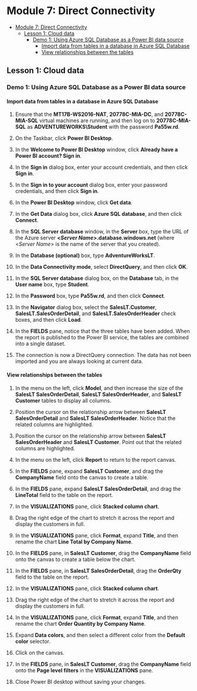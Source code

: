 # Module 7: Direct Connectivity

- [Module 7: Direct Connectivity](#module-7-direct-connectivity)
  - [Lesson 1: Cloud data](#lesson-1-cloud-data)
    - [Demo 1: Using Azure SQL Database as a Power BI data source](#demo-1-using-azure-sql-database-as-a-power-bi-data-source)
      - [Import data from tables in a database in Azure SQL Database](#import-data-from-tables-in-a-database-in-azure-sql-database)
      - [View relationships between the tables](#view-relationships-between-the-tables)


## Lesson 1: Cloud data

### Demo 1: Using Azure SQL Database as a Power BI data source

#### Import data from tables in a database in Azure SQL Database

1. Ensure that the **MT17B-WS2016-NAT**, **20778C-MIA-DC**, and **20778C-MIA-SQL** virtual machines are running, and then log on to **20778C-MIA-SQL** as **ADVENTUREWORKS\\Student** with the password **Pa55w.rd**.

2. On the Taskbar, click **Power BI Desktop**.

3. In the **Welcome to Power BI Desktop** window, click **Already have a Power BI account? Sign in**.

4. In the **Sign in** dialog box, enter your account credentials, and then click **Sign in**.

5. In the **Sign in to your account** dialog box, enter your password credentials, and then click **Sign in**.

6. In the **Power BI Desktop** window, click **Get data**.

7. In the **Get Data** dialog box, click **Azure SQL database**, and then click **Connect**.

8. In the **SQL Server database** window, in the **Server** box, type the URL of the Azure server **\<*Server Name*\>.database.windows.net** (where \<*Server Name*\> is the name of the server that you created).

9. In the **Database (optional)** box, type **AdventureWorksLT**.
10. In the **Data Connectivity mode**, select **DirectQuery**, and then click **OK**.

11. In the **SQL Server database** dialog box, on the **Database** tab, in the **User name** box, type **Student**.

12. In the **Password** box, type **Pa55w.rd**, and then click **Connect**.

13. In the **Navigator** dialog box, select the **SalesLT.Customer**, **SalesLT.SalesOrderDetail**, and **SalesLT.SalesOrderHeader** check boxes, and then click **Load**.

14. In the **FIELDS** pane, notice that the three tables have been added. When the report is published to the Power BI service, the tables are combined into a single dataset.
15. The connection is now a DirectQuery connection. The data has not been imported and you are always looking at current data.

#### View relationships between the tables

1. In the menu on the left, click **Model**, and then increase the size of the **SalesLT SalesOrderDetail**, **SalesLT SalesOrderHeader**, and **SalesLT Customer** tables to display all columns.

2. Position the cursor on the relationship arrow between **SalesLT SalesOrderDetail** and **SalesLT SalesOrderHeader**. Notice that the related columns are highlighted.

3. Position the cursor on the relationship arrow between **SalesLT SalesOrderHeader** and **SalesLT Customer**. Point out that the related columns are highlighted.

4. In the menu on the left, click **Report** to return to the report canvas.

5. In the **FIELDS** pane, expand **SalesLT Customer**, and drag the **CompanyName** field onto the canvas to create a table.

6. In the **FIELDS** pane, expand **SalesLT SalesOrderDetail**, and drag the **LineTotal** field to the table on the report.

7. In the **VISUALIZATIONS** pane, click **Stacked column chart**.

8. Drag the right edge of the chart to stretch it across the report and display the customers in full.

9. In the **VISUALIZATIONS** pane, click **Format**, expand **Title**, and then rename the chart **Line Total by Company Name**.

10. In the **FIELDS** pane, in **SalesLT Customer**, drag the **CompanyName** field onto the canvas to create a table below the chart.

11. In the **FIELDS** pane, in **SalesLT SalesOrderDetail**, drag the **OrderQty** field to the table on the report.

12. In the **VISUALIZATIONS** pane, click **Stacked column chart**.

13. Drag the right edge of the chart to stretch it across the report and display the customers in full.

14. In the **VISUALIZATIONS** pane, click **Format**, expand **Title**, and then rename the chart **Order Quantity by Company Name**.

15. Expand **Data colors**, and then select a different color from the **Default color** selector.

16. Click on the canvas.

17. In the **FIELDS** pane, in **SalesLT Customer**, drag the **CompanyName** field onto the **Page level filters** in the **VISUALIZATIONS** pane.

18. Close Power BI desktop without saving your changes.
